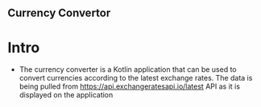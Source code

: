 ## Currency Convertor

# Intro
- The currency converter is a Kotlin application that can be used to convert currencies according to the latest exchange rates. The data is being pulled from https://api.exchangeratesapi.io/latest API as it is displayed on the application

